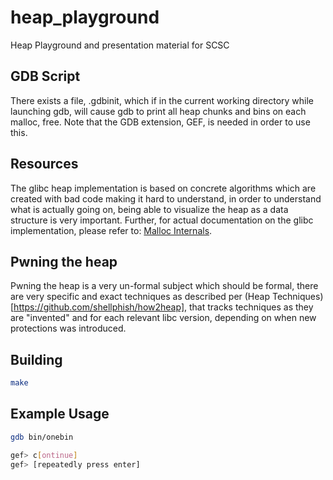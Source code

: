 # heap_playground
Heap Playground and presentation material for SCSC

## GDB Script
There exists a file, .gdbinit, which if in the current working directory while launching gdb, will cause gdb to print all heap chunks and bins on each malloc, free.
Note that the GDB extension, GEF, is needed in order to use this.

## Resources
The glibc heap implementation is based on concrete algorithms which are created with bad code making it hard to understand, in order to understand what is actually going on, being able to visualize the heap as a data structure is very important. Further, for actual documentation on the glibc implementation, please refer to: [Malloc Internals](https://sourceware.org/glibc/wiki/MallocInternalsgithub).

## Pwning the heap
Pwning the heap is a very un-formal subject which should be formal, there are very specific and exact techniques as described per (Heap Techniques)[https://github.com/shellphish/how2heap], that tracks techniques as they are "invented" and for each relevant libc version, depending on when new protections was introduced.

## Building
```sh
make
```

## Example Usage
```sh
gdb bin/onebin

gef> c[ontinue]
gef> [repeatedly press enter]
```
